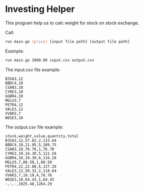 # Investing Helper

This program help us to calc weight for stock on stock exchange.

Call:
```sh
run main.go [price] [input file path] [output file path]
```
Example:
```sh
run main.go 2000.00 input.csv output.csv
```

The input.csv file example:
```
B3SA3,12
BBDC4,10
CSAN3,10
CYRE3,10
GGBR4,10
MGLU3,7
PETR4,12
VALE3,12
VVAR3,7
WEGE3,10
```

The output.csv file example:
```
stock,weight,value,quantity,total
B3SA3,12,57.82,2,115.64
BBDC4,10,21.95,5,109.75
CSAN3,10,76.70,1,76.70
CYRE3,10,24.30,5,121.50
GGBR4,10,19.38,6,116.28
MGLU3,7,88.50,1,88.50
PETR4,12,22.88,6,137.28
VALE3,12,59.32,2,118.64
VVAR3,7,19.19,4,76.76
WEGE3,10,64.43,1,64.43
-,-,-,1025.48,1264.29
```
